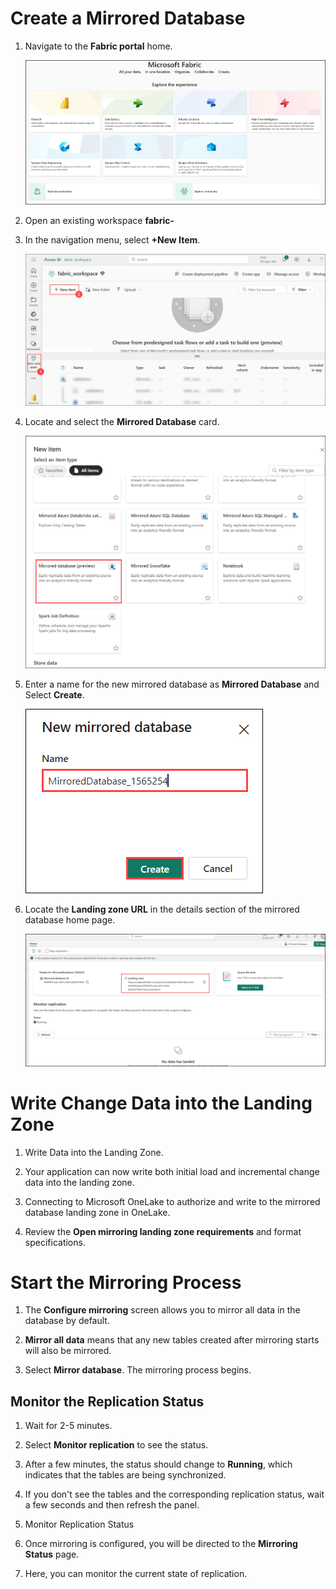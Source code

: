 # Create a Mirrored Database

1. Navigate to the **Fabric portal** home.

    ![](../media/Lab-01/image10.png)

2. Open an existing workspace **fabric-<inject key="DeploymentID" enableCopy="false"/>**

3. In the navigation menu, select **+New Item**.

    ![](../media/Lab-01/fabric-new.png)

1. Locate and select the **Mirrored Database** card.

    ![](../media/Lab-05/mirrored-database-1.png)

1. Enter a name for the new mirrored database as **Mirrored Database** and Select **Create**.

      ![](../media/Lab-05/mirrored-1.png)

1. Locate the **Landing zone URL** in the details section of the mirrored database home page.

     ![](../media/Lab-05/landing-zone-1.png)

# Write Change Data into the Landing Zone

1. Write Data into the Landing Zone.

1. Your application can now write both initial load and incremental change data into the landing zone.

1. Connecting to Microsoft OneLake to authorize and write to the mirrored database landing zone in OneLake.

1. Review the **Open mirroring landing zone requirements** and format specifications.

# Start the Mirroring Process

1. The **Configure mirroring** screen allows you to mirror all data in the database by default.

1. **Mirror all data** means that any new tables created after mirroring starts will also be mirrored.
    
1. Select **Mirror database**. The mirroring process begins.

## Monitor the Replication Status

 1. Wait for 2-5 minutes.

 1. Select **Monitor replication** to see the status.

 1. After a few minutes, the status should change to **Running**, which indicates that the tables are being synchronized.

 1. If you don't see the tables and the corresponding replication status, wait a few seconds and then refresh the panel.

1. Monitor Replication Status

2. Once mirroring is configured, you will be directed to the **Mirroring Status** page.

3. Here, you can monitor the current state of replication.
